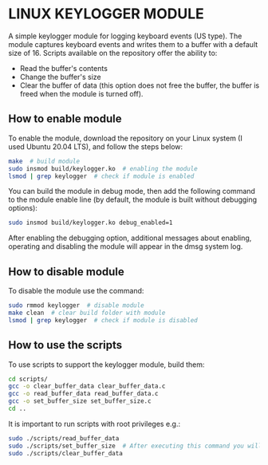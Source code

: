 # LINUX KEYLOGGER MODULE

A simple keylogger module for logging keyboard events (US type). The module captures keyboard events and writes them to a buffer with a default size of 16. Scripts available on the repository offer the ability to:
- Read the buffer's contents
- Change the buffer's size
- Clear the buffer of data (this option does not free the buffer, the buffer is freed when the module is turned off).

## How to enable module
To enable the module, download the repository on your Linux system (I used Ubuntu 20.04 LTS), and follow the steps below:
```bash
make  # build module 
sudo insmod build/keylogger.ko  # enabling the module
lsmod | grep keylogger  # check if module is enabled
```

You can build the module in debug mode, then add the following command to the module enable line (by default, the module is built without debugging options):
```bash
sudo insmod build/keylogger.ko debug_enabled=1
```
After enabling the debugging option, additional messages about enabling, operating and disabling the module will appear in the dmsg system log.

## How to disable module
To disable the module use the command:
```bash
sudo rmmod keylogger  # disable module
make clean  # clear build folder with module
lsmod | grep keylogger  # check if module is disabled
```

## How to use the scripts
To use scripts to support the keylogger module, build them:
```bash
cd scripts/
gcc -o clear_buffer_data clear_buffer_data.c
gcc -o read_buffer_data read_buffer_data.c
gcc -o set_buffer_size set_buffer_size.c
cd ..
```

It is important to run scripts with root privileges e.g.:
```bash
sudo ./scripts/read_buffer_data
sudo ./scripts/set_buffer_size  # After executing this command you will be asked to enter the buffer size
sudo ./scripts/clear_buffer_data
```


